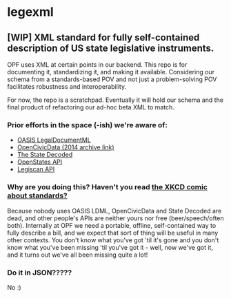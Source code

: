 # legexml

## [WIP] XML standard for fully self-contained description of US state legislative instruments.
OPF uses XML at certain points in our backend. This repo is for documenting it, standardizing it, and making it available. Considering our schema from a standards-based POV and not just a problem-solving POV facilitates robustness and interoperability.  

For now, the repo is a scratchpad. Eventually it will hold our schema and the final product of refactoring our ad-hoc beta XML to match.

### Prior efforts in the space (-ish) we're aware of:
* [OASIS LegalDocumentML](https://www.oasis-open.org/committees/tc_home.php?wg_abbrev=legaldocml)
* [OpenCivicData (2014 archive link)](https://web.archive.org/web/20140707131451/https://opencivicdata.org/)
* [The State Decoded](https://github.com/statedecoded/statedecoded/releases/tag/1.0)
* [OpenStates API](https://docs.openstates.org/data/)
* [Legiscan API](https://legiscan.com/gaits/documentation/legiscan)


### Why are you doing this? Haven't you read [the XKCD comic about standards?](https://xkcd.com/927/)

Because nobody uses OASIS LDML, OpenCivicData and State Decoded are dead, and other people's APIs are neither yours nor free (beer/speech/often both). Internally at OPF we need a portable, offline, self-contained way to fully describe a bill, and we expect that sort of thing will be useful in many other contexts. You don't know what you've got 'til it's gone and you don't know what you've been missing 'til you've got it - well, now we've got it, and it turns out we've all been missing quite a lot! 

### Do it in JSON?????

No :)